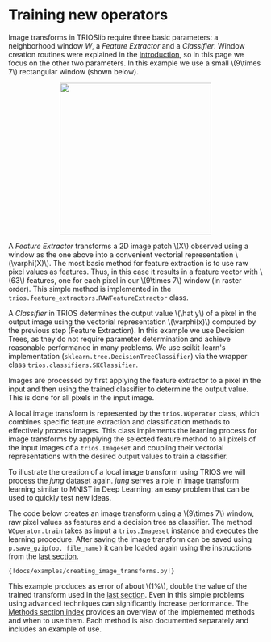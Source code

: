 # Training new operators

Image transforms in TRIOSlib require three basic parameters: a neighborhood 
window $W$, a *Feature Extractor* and a *Classifier*. Window creation routines
were explained in the [introduction](Introduction), so in this page we focus
on the other two parameters. In this example we use a small \\(9\times 7\\) 
rectangular window (shown below).

<center>
    <img src="../../img/rect9x7.png" width="300px">
</center>

A *Feature Extractor* transforms a 2D image patch \\(X\\) observed using a 
window as the one above into a convenient vectorial representation 
\\(\varphi(X)\\). The most basic method for feature extraction is to use raw 
pixel values as features. Thus, in this case it results in a feature vector with 
\\(63\\) features, one for each pixel in our \\(9\times 7\\) window (in raster order). 
This simple method is implemented in the 
`trios.feature_extractors.RAWFeatureExtractor` class. 


A *Classifier* in TRIOS determines the output value \\(\hat y\\) of a pixel in 
the output image using the vectorial representation \\(\varphi(x)\\) computed by 
the previous step (Feature Extraction). In this example we use Decision Trees, 
as they do not require parameter determination and achieve reasonable 
performance in many problems. We use scikit-learn's implementation 
(`sklearn.tree.DecisionTreeClassifier`) via the wrapper class 
`trios.classifiers.SKClassifier`. 

Images are processed by first applying the feature extractor to a pixel in the 
input and then using the trained classifier to determine the output value. This 
is done for all pixels in the input image. 

A local image transform is represented by the `trios.WOperator` class, which 
combines specific feature extraction and classification methods to effectively
process images. This class implements the learning process for image transforms 
by appplying the selected feature method to all pixels of the input images of
a `trios.Imageset` and coupling their vectorial representations with the desired
output values to train a classifier. 

To illustrate the creation of a local image transform using TRIOS we will 
process the *jung* dataset again. *jung* serves a role in image transform 
learning similar to MNIST in Deep Learning: an easy problem that can be used
to quickly test new ideas. 

The code below creates an image transform using a \\(9\times 7\\) window, raw
pixel values as features and a decision tree as classifier. The method 
`WOperator.train` takes as input a `trios.Imageset` instance and executes the 
learning procedure. After saving the image transform can be saved using 
`p.save_gzip(op, file_name)` it can be loaded again using the instructions from
the [last section](using_trained_operators.md).

```{python}
{!docs/examples/creating_image_transforms.py!}
```

This example produces as error of about \\(1\%\\), double the value of the 
trained transform used in the [last section](using_trained_operators.md). 
Even in this simple problems using advanced techniques can significantly 
increase performance. The [Methods section index](../methods/description.md)
provides an overview of the implemented methods and when to use them. Each 
method is also documented separately and includes an example of use. 
